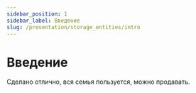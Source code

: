 ```yaml
---
sidebar_position: 1
sidebar_label: Введение
slug: /presentation/storage_entities/intro
---
```


# Введение

Сделано отлично, вся семья пользуется, можно продавать.

